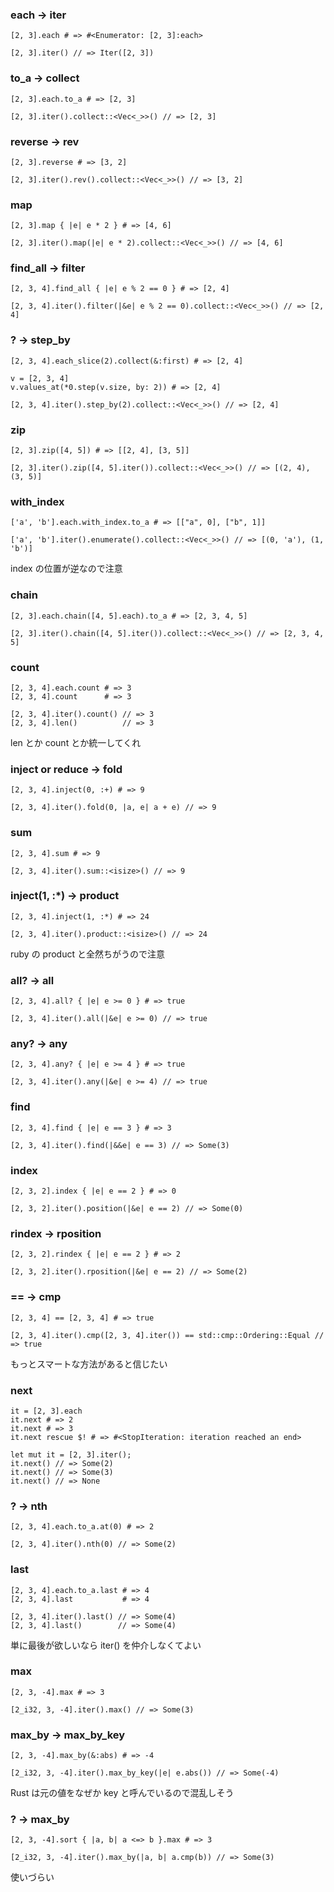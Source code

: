 
### each → iter
```ruby:Ruby
[2, 3].each # => #<Enumerator: [2, 3]:each>
```
```rust:Rust
[2, 3].iter() // => Iter([2, 3])
```

### to_a → collect
```ruby:Ruby
[2, 3].each.to_a # => [2, 3]
```
```rust:Rust
[2, 3].iter().collect::<Vec<_>>() // => [2, 3]
```

### reverse → rev
```ruby:Ruby
[2, 3].reverse # => [3, 2]
```
```rust:Rust
[2, 3].iter().rev().collect::<Vec<_>>() // => [3, 2]
```

### map
```ruby:Ruby
[2, 3].map { |e| e * 2 } # => [4, 6]
```
```rust:Rust
[2, 3].iter().map(|e| e * 2).collect::<Vec<_>>() // => [4, 6]
```

### find_all → filter
```ruby:Ruby
[2, 3, 4].find_all { |e| e % 2 == 0 } # => [2, 4]
```
```rust:Rust
[2, 3, 4].iter().filter(|&e| e % 2 == 0).collect::<Vec<_>>() // => [2, 4]
```

### ? → step_by
```ruby:Ruby
[2, 3, 4].each_slice(2).collect(&:first) # => [2, 4]

v = [2, 3, 4]
v.values_at(*0.step(v.size, by: 2)) # => [2, 4]
```
```rust:Rust
[2, 3, 4].iter().step_by(2).collect::<Vec<_>>() // => [2, 4]
```

### zip
```ruby:Ruby
[2, 3].zip([4, 5]) # => [[2, 4], [3, 5]]
```
```rust:Rust
[2, 3].iter().zip([4, 5].iter()).collect::<Vec<_>>() // => [(2, 4), (3, 5)]
```

### with_index
```ruby:Ruby
['a', 'b'].each.with_index.to_a # => [["a", 0], ["b", 1]]
```
```rust:Rust
['a', 'b'].iter().enumerate().collect::<Vec<_>>() // => [(0, 'a'), (1, 'b')]
```
index の位置が逆なので注意

### chain
```ruby:Ruby
[2, 3].each.chain([4, 5].each).to_a # => [2, 3, 4, 5]
```
```rust:Rust
[2, 3].iter().chain([4, 5].iter()).collect::<Vec<_>>() // => [2, 3, 4, 5]
```

### count
```ruby:Ruby
[2, 3, 4].each.count # => 3
[2, 3, 4].count      # => 3
```
```rust:Rust
[2, 3, 4].iter().count() // => 3
[2, 3, 4].len()          // => 3
```
len とか count とか統一してくれ

### inject or reduce → fold
```ruby:Ruby
[2, 3, 4].inject(0, :+) # => 9
```
```rust:Rust
[2, 3, 4].iter().fold(0, |a, e| a + e) // => 9
```

### sum
```ruby:Ruby
[2, 3, 4].sum # => 9
```
```rust:Rust
[2, 3, 4].iter().sum::<isize>() // => 9
```

### inject(1, :*) → product
```ruby:Ruby
[2, 3, 4].inject(1, :*) # => 24
```
```rust:Rust
[2, 3, 4].iter().product::<isize>() // => 24
```
ruby の product と全然ちがうので注意

### all? → all
```ruby:Ruby
[2, 3, 4].all? { |e| e >= 0 } # => true
```
```rust:Rust
[2, 3, 4].iter().all(|&e| e >= 0) // => true
```

### any? → any
```ruby:Ruby
[2, 3, 4].any? { |e| e >= 4 } # => true
```
```rust:Rust
[2, 3, 4].iter().any(|&e| e >= 4) // => true
```

### find
```ruby:Ruby
[2, 3, 4].find { |e| e == 3 } # => 3
```
```rust:Rust
[2, 3, 4].iter().find(|&&e| e == 3) // => Some(3)
```

### index
```ruby:Ruby
[2, 3, 2].index { |e| e == 2 } # => 0
```
```rust:Rust
[2, 3, 2].iter().position(|&e| e == 2) // => Some(0)
```

### rindex → rposition
```ruby:Ruby
[2, 3, 2].rindex { |e| e == 2 } # => 2
```
```rust:Rust
[2, 3, 2].iter().rposition(|&e| e == 2) // => Some(2)
```

### == → cmp
```ruby:Ruby
[2, 3, 4] == [2, 3, 4] # => true
```
```rust:Rust
[2, 3, 4].iter().cmp([2, 3, 4].iter()) == std::cmp::Ordering::Equal // => true
```
もっとスマートな方法があると信じたい

### next
```ruby:Ruby
it = [2, 3].each
it.next # => 2
it.next # => 3
it.next rescue $! # => #<StopIteration: iteration reached an end>
```
```rust:Rust
let mut it = [2, 3].iter();
it.next() // => Some(2)
it.next() // => Some(3)
it.next() // => None
```

### ? → nth
```ruby:Ruby
[2, 3, 4].each.to_a.at(0) # => 2
```
```rust:Rust
[2, 3, 4].iter().nth(0) // => Some(2)
```

### last
```ruby:Ruby
[2, 3, 4].each.to_a.last # => 4
[2, 3, 4].last           # => 4
```
```rust:Rust
[2, 3, 4].iter().last() // => Some(4)
[2, 3, 4].last()        // => Some(4)
```
単に最後が欲しいなら iter() を仲介しなくてよい

### max
```ruby:Ruby
[2, 3, -4].max # => 3
```
```rust:Rust
[2_i32, 3, -4].iter().max() // => Some(3)
```

### max_by → max_by_key
```ruby:Ruby
[2, 3, -4].max_by(&:abs) # => -4
```
```rust:Rust
[2_i32, 3, -4].iter().max_by_key(|e| e.abs()) // => Some(-4)
```
Rust は元の値をなぜか key と呼んでいるので混乱しそう

### ? → max_by
```ruby:Ruby
[2, 3, -4].sort { |a, b| a <=> b }.max # => 3
```
```rust:Rust
[2_i32, 3, -4].iter().max_by(|a, b| a.cmp(b)) // => Some(3)
```
使いづらい
